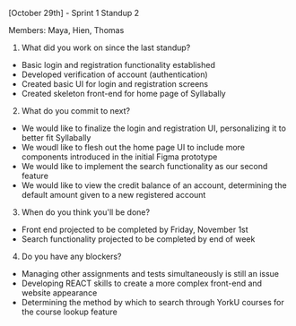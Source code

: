 [October 29th] - Sprint 1 Standup 2

Members: Maya, Hien, Thomas
1. What did you work on since the last standup?
- Basic login and registration functionality established
- Developed verification of account (authentication)
- Created basic UI for login and registration screens
- Created skeleton front-end for home page of Syllabally
2. What do you commit to next?
- We would like to finalize the login and registration UI, personalizing it to better fit Syllabally
- We woudl like to flesh out the home page UI to include more components introduced in the initial Figma prototype
- We would like to implement the search functionality as our second feature
- We would like to view the credit balance of an account, determining the default amount given to a new registered account
3. When do you think you'll be done?
- Front end projected to be completed by Friday, November 1st
- Search functionality projected to be completed by end of week
4. Do you have any blockers?
- Managing other assignments and tests simultaneously is still an issue
- Developing REACT skills to create a more complex front-end and website appearance
- Determining the method by which to search through YorkU courses for the course lookup feature
